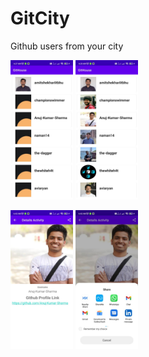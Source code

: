 # GitCity
Github users from your city
<p float="left">
  <img src="https://github.com/Gauravlamba1109/GitCity/blob/master/ss/gc1.jpeg" width="100" />
  <img src="https://github.com/Gauravlamba1109/GitCity/blob/master/ss/gc2.jpeg" width="100" /> 
</p>

<p float="left">
  <img src="https://github.com/Gauravlamba1109/GitCity/blob/master/ss/gc3.jpeg" width="100" />
  <img src="https://github.com/Gauravlamba1109/GitCity/blob/master/ss/gc4.jpeg" width="100" /> 
</p>
